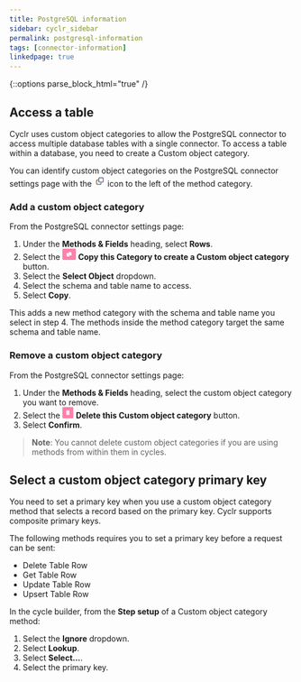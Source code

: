 ```yaml
---
title: PostgreSQL information
sidebar: cyclr_sidebar
permalink: postgresql-information
tags: [connector-information]
linkedpage: true
---
```

{::options parse_block_html="true" /}

<section class="card">

## Access a table

Cyclr uses custom object categories to allow the PostgreSQL connector to access multiple database tables with a single connector. To access a table within a database, you need to create a Custom object category.

You can identify custom object categories on the PostgreSQL connector settings page with the ![The custom object category icon.](./images/postgresql-custom-object.png)
 icon to the left of the method category.

### Add a custom object category

From the PostgreSQL connector settings page:

1.  Under the **Methods & Fields** heading, select **Rows**.
2.  Select the ![The copy icon.](./images/postgresql-custom-object-copy.png)
 **Copy this Category to create a Custom object category** button.
3.  Select the **Select Object** dropdown.
4.  Select the schema and table name to access.
5.  Select **Copy**.

This adds a new method category with the schema and table name you select in step 4. The methods inside the method category target the same schema and table name.

### Remove a custom object category

From the PostgreSQL connector settings page:

1.  Under the **Methods & Fields** heading, select the custom object category you want to remove.
2.  Select the ![The bin icon.](./images/postgresql-custom-object-remove.png)
 **Delete this Custom object category** button.
3.  Select **Confirm**.

> **Note**: You cannot delete custom object categories if you are using methods from within them in cycles.

</section>

<section class="card">

## Select a custom object category primary key

You need to set a primary key when you use a custom object category method that selects a record based on the primary key. Cyclr supports composite primary keys.

The following methods requires you to set a primary key before a request can be sent:

- Delete Table Row
- Get Table Row
- Update Table Row
- Upsert Table Row

In the cycle builder, from the **Step setup** of a Custom object category method:

1. Select the **Ignore** dropdown.
2. Select **Lookup**.
3. Select **Select...**.
4. Select the primary key.

</section>


